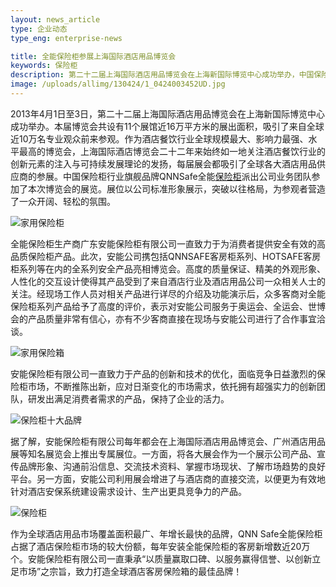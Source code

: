 ```yaml
---
layout: news_article
type: 企业动态
type_eng: enterprise-news

title: 全能保险柜参展上海国际酒店用品博览会
keywords: 保险柜
description: 第二十二届上海国际酒店用品博览会在上海新国际博览中心成功举办，中国保险柜行业旗舰品牌QNNSafe全能保险柜派出公司团队参加了本次博览会。
image: /uploads/allimg/130424/1_0424003452UD.jpg
---
```

2013年4月1日至3日，第二十二届上海国际酒店用品博览会在上海新国际博览中心成功举办。本届博览会共设有11个展馆近16万平方米的展出面积，吸引了来自全球近10万名专业观众前来参观。作为酒店餐饮行业全球规模最大、影响力最强、水平最高的博览会，上海国际酒店博览会二十二年来始终如一地关注酒店餐饮行业的创新元素的注入与可持续发展理论的发扬，每届展会都吸引了全球各大酒店用品供应商的参展。中国保险柜行业旗舰品牌QNNSafe全能[保险柜](http://www.qnnsafe.com/)派出公司业务团队参加了本次博览会的展览。展位以公司标准形象展示，突破以往格局，为参观者营造了一众开阔、轻松的氛围。

![家用保险柜](http://www.qnnsafe.com/image-news/id037201.jpg)

全能保险柜生产商广东安能保险柜有限公司一直致力于为消费者提供安全有效的高品质保险柜产品。此次，安能公司携包括QNNSAFE客房柜系列、HOTSAFE客房柜系列等在内的全系列安全产品亮相博览会。高度的质量保证、精美的外观形象、人性化的交互设计使得其产品受到了来自酒店行业及酒店用品公司一众相关人士的关注。经现场工作人员对相关产品进行详尽的介绍及功能演示后，众多客商对全能保险柜系列产品给予了高度的评价，表示对安能公司服务于奥运会、全运会、世博会的产品质量非常有信心，亦有不少客商直接在现场与安能公司进行了合作事宜洽谈。

![家用保险箱](http://www.qnnsafe.com/image-news/id037202.jpg)

安能保险柜有限公司一直致力于产品的创新和技术的优化，面临竞争日益激烈的保险柜市场，不断推陈出新，应对日渐变化的市场需求，依托拥有超强实力的创新团队，研发出满足消费者需求的产品，保持了企业的活力。

![保险柜十大品牌](http://www.qnnsafe.com/image-news/id037203.jpg)

据了解，安能保险柜有限公司每年都会在上海国际酒店用品博览会、广州酒店用品展等知名展览会上推出专属展位。一方面，将各大展会作为一个展示公司产品、宣传品牌形象、沟通前沿信息、交流技术资料、掌握市场现状、了解市场趋势的良好平台。另一方面，安能公司利用展会增进了与酒店商的直接交流，以便更为有效地针对酒店安保系统建设需求设计、生产出更具竞争力的产品。

![保险柜](http://www.qnnsafe.com/image-news/id037204.jpg)

作为全球酒店用品市场覆盖面积最广、年增长最快的品牌，QNN Safe全能保险柜占据了酒店保险柜市场的较大份额，每年安装全能保险柜的客房新增数近20万个。安能保险柜有限公司一直秉承“以质量赢取口碑、以服务赢得信誉、以创新立足市场”之宗旨，致力打造全球酒店客房保险箱的最佳品牌！
